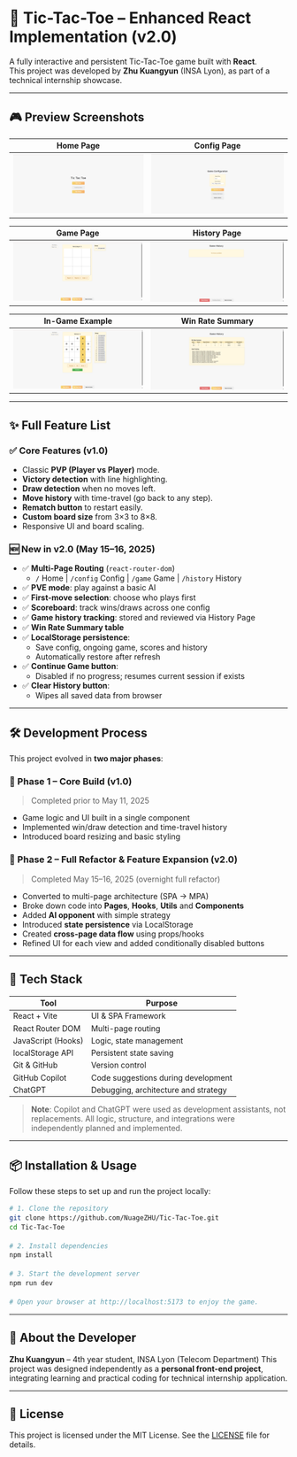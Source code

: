# 🧠 Tic-Tac-Toe – Enhanced React Implementation (v2.0)

A fully interactive and persistent Tic-Tac-Toe game built with **React**.  
This project was developed by **Zhu Kuangyun** (INSA Lyon), as part of a technical internship showcase.

---

## 🎮 Preview Screenshots

| Home Page | Config Page |
|-----------|-------------|
| ![](./screens/home.png) | ![](./screens/config.png) |

| Game Page | History Page |
|-----------|--------------|
| ![](./screens/game.png) | ![](./screens/history.png) |

| In-Game Example | Win Rate Summary |
|----------------|------------------|
| ![](./screens/gameplay-pve.png) | ![](./screens/summary.png) |

---

## ✨ Full Feature List

### ✅ Core Features (v1.0)
- Classic **PVP (Player vs Player)** mode.
- **Victory detection** with line highlighting.
- **Draw detection** when no moves left.
- **Move history** with time-travel (go back to any step).
- **Rematch button** to restart easily.
- **Custom board size** from 3×3 to 8×8.
- Responsive UI and board scaling.

### 🆕 New in v2.0 (May 15–16, 2025)
- ✅ **Multi-Page Routing** (`react-router-dom`)
  - `/` Home | `/config` Config | `/game` Game | `/history` History
- ✅ **PVE mode**: play against a basic AI
- ✅ **First-move selection**: choose who plays first
- ✅ **Scoreboard**: track wins/draws across one config
- ✅ **Game history tracking**: stored and reviewed via History Page
- ✅ **Win Rate Summary table**
- ✅ **LocalStorage persistence**:
  - Save config, ongoing game, scores and history
  - Automatically restore after refresh
- ✅ **Continue Game button**:
  - Disabled if no progress; resumes current session if exists
- ✅ **Clear History button**:
  - Wipes all saved data from browser

---

## 🛠️ Development Process

This project evolved in **two major phases**:

### 🔹 Phase 1 – Core Build (v1.0)
> Completed prior to May 11, 2025  
- Game logic and UI built in a single component
- Implemented win/draw detection and time-travel history
- Introduced board resizing and basic styling

### 🔸 Phase 2 – Full Refactor & Feature Expansion (v2.0)
> Completed May 15–16, 2025 (overnight full refactor)  
- Converted to multi-page architecture (SPA → MPA)
- Broke down code into **Pages**, **Hooks**, **Utils** and **Components**
- Added **AI opponent** with simple strategy
- Introduced **state persistence** via LocalStorage
- Created **cross-page data flow** using props/hooks
- Refined UI for each view and added conditionally disabled buttons

---

## 🧩 Tech Stack

| Tool              | Purpose                                |
|-------------------|----------------------------------------|
| React + Vite      | UI & SPA Framework                     |
| React Router DOM  | Multi-page routing                     |
| JavaScript (Hooks)| Logic, state management                |
| localStorage API  | Persistent state saving                |
| Git & GitHub      | Version control                        |
| GitHub Copilot    | Code suggestions during development    |
| ChatGPT           | Debugging, architecture and strategy   |

> **Note**: Copilot and ChatGPT were used as development assistants, not replacements. All logic, structure, and integrations were independently planned and implemented.

---

## 📦 Installation & Usage

Follow these steps to set up and run the project locally:

```bash
# 1. Clone the repository
git clone https://github.com/NuageZHU/Tic-Tac-Toe.git
cd Tic-Tac-Toe

# 2. Install dependencies
npm install

# 3. Start the development server
npm run dev

# Open your browser at http://localhost:5173 to enjoy the game.
```

---

## 🧠 About the Developer

**Zhu Kuangyun** – 4th year student, INSA Lyon (Telecom Department)
This project was designed independently as a **personal front-end project**, integrating learning and practical coding for technical internship application.

---

## 📜 License

This project is licensed under the MIT License. See the [LICENSE](./LICENSE) file for details.